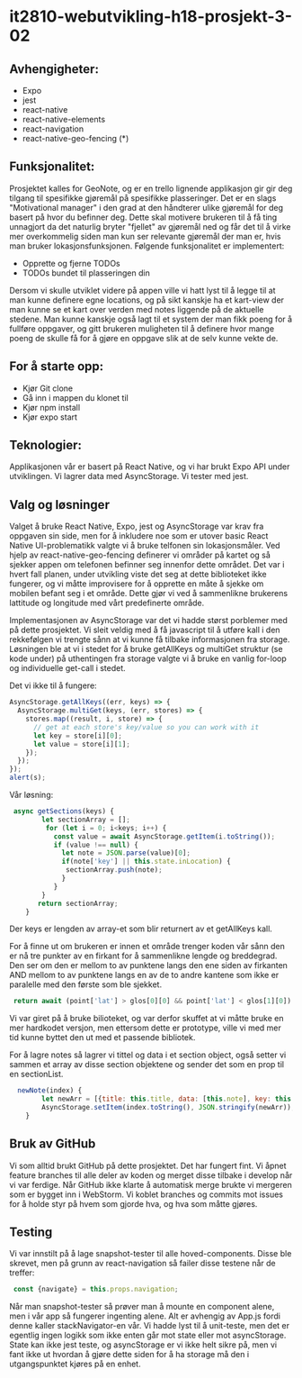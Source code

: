 # it2810-webutvikling-h18-prosjekt-3-02

## Avhengigheter:
* Expo
* jest
* react-native
* react-native-elements
* react-navigation
* react-native-geo-fencing (*)

## Funksjonalitet:  
Prosjektet kalles for GeoNote, og er en trello lignende applikasjon gir gir deg tilgang til spesifikke gjøremål på spesifikke plasseringer. Det er en slags "Motivational manager" i den grad at den håndterer ulike gjøremål for deg basert på hvor du befinner deg. Dette skal motivere brukeren til å få ting unnagjort da det naturlig bryter "fjellet" av gjøremål ned og får det til å virke mer overkommelig siden man kun ser relevante gjøremål der man er, hvis man bruker lokasjonsfunksjonen. Følgende funksjonalitet er implementert:  
* Opprette og fjerne TODOs
* TODOs bundet til plasseringen din

Dersom vi skulle utviklet videre på appen ville vi hatt lyst til å legge til at man kunne definere egne locations, og på sikt kanskje ha et kart-view der man kunne se et kart over verden med notes liggende på de aktuelle stedene. Man kunne kanskje også lagt til et system der man fikk poeng for å fullføre oppgaver, og gitt brukeren muligheten til å definere hvor mange poeng de skulle få for å gjøre en oppgave slik at de selv kunne vekte de.

## For å starte opp: 
- Kjør Git clone
- Gå inn i mappen du klonet til
- Kjør npm install
- Kjør expo start

## Teknologier:  
Applikasjonen vår er basert på React Native, og vi har brukt Expo API under utviklingen. Vi lagrer data med AsyncStorage. Vi tester med jest. 

## Valg og løsninger

Valget å bruke React Native, Expo, jest og AsyncStorage var krav fra oppgaven sin side, men for å inkludere noe som er utover basic React Native UI-problematikk valgte vi å bruke telfonen sin lokasjonsmåler. Ved hjelp av react-native-geo-fencing definerer vi områder på kartet og så sjekker appen om telefonen befinner seg innenfor dette området. Det var i hvert fall planen, under utvikling viste det seg at dette biblioteket ikke fungerer, og vi måtte improvisere for å opprette en måte å sjekke om mobilen befant seg i et område. Dette gjør vi ved å sammenlikne brukerens lattitude og longitude med vårt predefinerte område. 

Implementasjonen av AsyncStorage var det vi hadde størst porblemer med på dette prosjektet. Vi sleit veldig med å få javascript til å utføre kall i den rekkefølgen vi trengte sånn at vi kunne få tilbake informasjonen fra storage. Løsningen ble at vi i stedet for å bruke getAllKeys og multiGet struktur (se kode under) på uthentingen fra storage valgte vi å bruke en vanlig for-loop og individuelle get-call i stedet.

Det vi ikke til å fungere: 

```javascript
AsyncStorage.getAllKeys((err, keys) => {
  AsyncStorage.multiGet(keys, (err, stores) => {
    stores.map((result, i, store) => {
      // get at each store's key/value so you can work with it
      let key = store[i][0];
      let value = store[i][1];
    });
  });
});
alert(s);
```

Vår løsning:

```javascript
 async getSections(keys) {
        let sectionArray = [];
         for (let i = 0; i<keys; i++) {
           const value = await AsyncStorage.getItem(i.toString());
           if (value !== null) {
             let note = JSON.parse(value)[0];
             if(note['key'] || this.state.inLocation) {
              sectionArray.push(note);
             }
           }
        }
       return sectionArray;
    }
```

Der keys er lengden av array-et som blir returnert av et getAllKeys kall. 

For å finne ut om brukeren er innen et område trenger koden vår sånn den er nå tre punkter av en firkant for å sammenlikne lengde og breddegrad. Den ser om den er mellom to av punktene langs den ene siden av firkanten AND mellom to av punktene langs en av de to andre kantene som ikke er paralelle med den første som ble sjekket. 

```javascript
 return await (point['lat'] > glos[0][0] && point['lat'] < glos[1][0]) && (point['lng'] > glos[1][1] && point['lng'] < glos[3][1]);
```

Vi var giret på å bruke bilioteket, og var derfor skuffet at vi måtte bruke en mer hardkodet versjon, men ettersom dette er prototype, ville vi med mer tid kunne byttet den ut med et passende bibliotek. 

For å lagre notes så lagrer vi tittel og data i et section object, også setter vi sammen et array av disse section objektene og sender det som en prop til en sectionList. 

```javascript
  newNote(index) {
        let newArr = [{title: this.title, data: [this.note], key: this.unBound}];
        AsyncStorage.setItem(index.toString(), JSON.stringify(newArr));
    }
```


## Bruk av GitHub  
Vi som alltid brukt GitHub på dette prosjektet. Det har fungert fint. Vi åpnet feature branches til alle deler av koden og merget disse tilbake i develop når vi var ferdige. Når GitHub ikke klarte å automatisk merge brukte vi mergeren som er bygget inn i WebStorm. Vi koblet branches og commits mot issues for å holde styr på hvem som gjorde hva, og hva som måtte gjøres. 


## Testing   
Vi var innstilt på å lage snapshot-tester til alle hoved-components. Disse ble skrevet, men på grunn av react-navigation så failer disse testene når de treffer: 

```javascript
 const {navigate} = this.props.navigation;
```

Når man snapshot-tester så prøver man å mounte en component alene, men i vår app så fungerer ingenting alene. Alt er avhengig av App.js fordi denne kaller stackNavigator-en vår. Vi hadde lyst til å unit-teste, men det er egentlig ingen logikk som ikke enten går mot state eller mot asyncStorage. State kan ikke jest teste, og asyncStorage er vi ikke helt sikre på, men vi fant ikke ut hvordan å gjøre dette siden for å ha storage må den i utgangspunktet kjøres på en enhet. 


